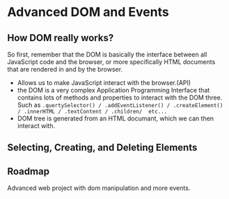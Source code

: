 # Advanced DOM and Events

## How DOM really works?

So first, remember that the DOM is basically the interface between all JavaScript code and the browser, or more specifically HTML documents
that are rendered in and by the browser.

- Allows us to make JavaScript interact with the browser.(API)
- the DOM is a very complex Application Programming Interface that contains lots of methods and properties to interact with the DOM three.
  Such as `.quertySelector() / .addEventListener() / .createElement() / .innerHTML / .textContent / .children/  etc...`
- DOM tree is generated from an HTML documant, which we can then interact with.

## Selecting, Creating, and Deleting Elements

## Roadmap

Advanced web project with dom manipulation and more events.
